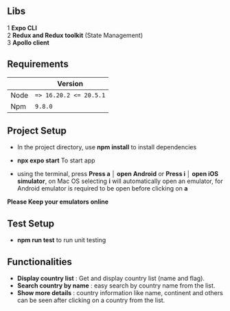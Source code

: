 ## Libs

1 **Expo CLI** \
2 **Redux and Redux toolkit** (State Management) \
3 **Apollo client**

## Requirements

|      | Version                |
| ---- | ---------------------- |
| Node | `=> 16.20.2 <= 20.5.1` |
| Npm  | `9.8.0`                |

## Project Setup

- In the project directory, use **npm install** to install dependencies

- **npx expo start** To start app
- using the terminal, press **Press a │ open Android** or **Press i │ open iOS simulator**, on Mac OS selecting **i** will automatically open an emulator, for Android emulator is required to be open before clicking on **a** 

**Please Keep your emulators online**

## **Test Setup**

- **npm run test** to run unit testing

## **Functionalities**

- **Display country list** : Get and display country list (name and flag).
- **Search country by name** : easy search by country name from the list.
- **Show more details** : country information like name, continent and others can be seen after clicking on a country from the list.

